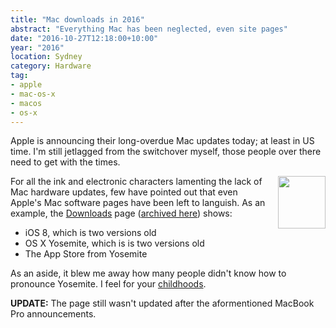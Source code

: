 ```yaml
---
title: "Mac downloads in 2016"
abstract: "Everything Mac has been neglected, even site pages"
date: "2016-10-27T12:18:00+10:00"
year: "2016"
location: Sydney
category: Hardware
tag:
- apple
- mac-os-x
- macos
- os-x
---
```

Apple is announcing their long-overdue Mac updates today; at least in US time. I'm still jetlagged from the switchover myself, those people over there need to get with the times.

<p><img src="https://rubenerd.com/files/2016/yosemite_icon_image.jpg" srcset="https://rubenerd.com/files/2016/yosemite_icon_image.jpg 1x, https://rubenerd.com/files/2016/yosemite_icon_image_2x.jpg 2x" alt="" style="width:76px; height:84px; float:right; margin:0px 0px 5px 20px;" /></p>

For all the ink and electronic characters lamenting the lack of Mac hardware updates, few have pointed out that even Apple's Mac software pages have been left to languish. As an example, the [Downloads] page ([archived here]) shows:

* iOS 8, which is two versions old
* OS X Yosemite, which is is two versions old
* The App Store from Yosemite

As an aside, it blew me away how many people didn't know how to pronounce Yosemite. I feel for your [childhoods].

**UPDATE:** The page still wasn't updated after the aformentioned MacBook Pro announcements.

[Downloads]: https://www.apple.com/downloads/
[archived here]: http://archive.is/r8BS6
[childhoods]: https://en.wikipedia.org/wiki/Yosemite_Sam

